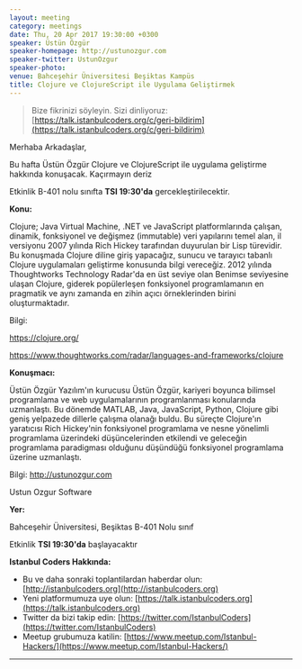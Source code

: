 ```yaml
---
layout: meeting
category: meetings
date: Thu, 20 Apr 2017 19:30:00 +0300
speaker: Üstün Özgür
speaker-homepage: http://ustunozgur.com
speaker-twitter: UstunOzgur
speaker-photo:
venue: Bahceşehir Üniversitesi Beşiktas Kampüs
title: Clojure ve ClojureScript ile Uygulama Geliştirmek
---
```


> Bize fikrinizi söyleyin. Sizi dinliyoruz: [https://talk.istanbulcoders.org/c/geri-bildirim](https://talk.istanbulcoders.org/c/geri-bildirim)

Merhaba Arkadaşlar,

Bu hafta Üstün Özgür Clojure ve ClojureScript ile uygulama geliştirme hakkında konuşacak. Kaçırmayın deriz


Etkinlik B-401 nolu sınıfta __TSI 19:30'da__ gercekleştirilecektir.

**Konu:**

Clojure; Java Virtual Machine, .NET ve JavaScript platformlarında çalışan, dinamik, fonksiyonel ve değişmez (immutable) veri yapılarını temel alan, il versiyonu 2007 yılında Rich Hickey tarafından duyurulan bir Lisp türevidir. Bu konuşmada Clojure diline giriş yapacağız, sunucu ve tarayıcı tabanlı Clojure uygulamaları geliştirme konusunda bilgi vereceğiz. 2012 yılında Thoughtworks Technology Radar'da en üst seviye olan Benimse seviyesine ulaşan Clojure, giderek popülerleşen fonksiyonel
programlamanın en pragmatik ve aynı zamanda en zihin açıcı örneklerinden birini oluşturmaktadır. 

Bilgi:

https://clojure.org/

https://www.thoughtworks.com/radar/languages-and-frameworks/clojure

**Konuşmacı:**


Üstün Özgür Yazılım'ın kurucusu Üstün Özgür, kariyeri boyunca bilimsel
programlama ve web uygulamalarının programlanması konularında
uzmanlaştı. Bu dönemde MATLAB, Java, JavaScript, Python, Clojure gibi
geniş yelpazede dillerle çalışma olanağı buldu. Bu süreçte Clojure'ın
yaratıcısı Rich Hickey'nin fonksiyonel programlama ve nesne yönelimli
programlama üzerindeki düşüncelerinden etkilendi ve geleceğin
programlama paradigması olduğunu düşündüğü fonksiyonel programlama
üzerine uzmanlaştı.

Bilgi: http://ustunozgur.com

Ustun Ozgur Software

**Yer:**

Bahceşehir Üniversitesi, Beşiktas B-401 Nolu sınıf

Etkinlik __TSI 19:30'da__ başlayacaktır

**Istanbul Coders Hakkında:**

- Bu ve daha sonraki toplantilardan haberdar olun: [http://istanbulcoders.org](http://istanbulcoders.org)
- Yeni platformumuza uye olun: [https://talk.istanbulcoders.org](https://talk.istanbulcoders.org)
- Twitter da bizi takip edin: [https://twitter.com/IstanbulCoders](https://twitter.com/IstanbulCoders)
- Meetup grubumuza katilin: [https://www.meetup.com/Istanbul-Hackers/](https://www.meetup.com/Istanbul-Hackers/)

----
